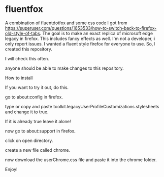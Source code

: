 # fluentfox
A combination of fluentdotfox and some css code I got from https://superuser.com/questions/1653533/how-to-switch-back-to-firefox-old-style-of-tabs. The goal is to make an exact replica of microsoft edge legacy in firefox. 
This includes fancy effects as well. 
I'm not a developer, i only report issues. 
I wanted a fluent style firefox for everyone to use. 
So, I created this repository. 

I will check this often. 

anyone should be able to make changes to this repository.

How to install

If you want to try it out, do this. 

go to about:config in firefox.

type or copy and paste toolkit.legacyUserProfileCustomizations.stylesheets and change it to true. 

If it is already true leave it alone! 

now go to about:support in firefox. 

click on open directory. 

create a new file called chrome.

now download the userChrome.css file and paste it into the chrome folder. 

Enjoy! 
